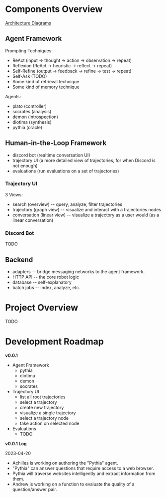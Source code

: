 # Components Overview

[Architecture Diagrams](https://www.figma.com/file/pdRAghHSin9dkI9h9RnwGL/Relay-Robot-Architecture?node-id=0-1&t=AKMk5dPdqlf0JvKj-0)

## Agent Framework

Prompting Techniques:

- ReAct (input -> thought -> action -> observation -> repeat)
- Reflexion (ReAct -> heuristic -> reflect -> repeat)
- Self-Refine (output -> feedback -> refine -> test -> repeat)
- Self-Ask (TODO)
- Some kind of retrieval technique
- Some kind of memory technique

Agents:

- plato (controller)
- socrates (analysis)
- demon (introspection)
- diotima (synthesis)
- pythia (oracle)

## Human-in-the-Loop Framework

* discord bot (realtime conversation UI)
* trajectory UI (a more detailed view of trajectories, for when Discord is not enough)
* evaluations (run evaluations on a set of trajectories)

### Trajectory UI

3 Views:

* search (overview) -- query, analyze, filter trajectories
* trajectory (graph view) -- visualize and interact with a trajectories nodes
* conversation (linear view) -- visualize a trajectory as a user would (as a linear conversation)

### Discord Bot

TODO

## Backend

* adapters -- bridge messaging networks to the agent framework.
* HTTP API -- the core robot logic
* database -- self-explanatory
* batch jobs -- index, analyze, etc.

# Project Overview

TODO

# Development Roadmap

**v0.0.1**

* Agent Framework
  - pythia
  - diotima
  - demon
  - socrates
* Trajectory UI
  - list all root trajectories
  - select a trajectory
  - create new trajectory
  - visualize a single trajectory
  - select a trajectory node
  - take action on selected node
* Evaluations
  - TODO

**v0.0.1 Log**

2023-04-20

- Achilles is working on authoring the "Pythia" agent. 
- "Pythia" can answer questions that require access to a web browser. 
- Pythia will traverse websites intelligently and extract information from them.
- Andrew is working on a function to evaluate the quality of a question/answer pair.



